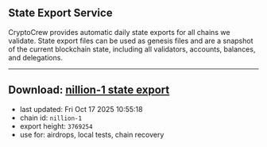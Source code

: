## State Export Service
CryptoCrew provides automatic daily state exports for all chains we validate. State export files can be used as genesis files and are a snapshot of the current blockchain state, including all validators, accounts, balances, and delegations.

---
**Download: [nillion-1 state export](https://ccv-s3.nbg1.your-objectstorage.com/SERVICE/nillion/nillion-1_export_3769254.json)**
---

- last updated: Fri Oct 17 2025 10:55:18
- chain id: `nillion-1`
- export height: `3769254`
- use for: airdrops, local tests, chain recovery
